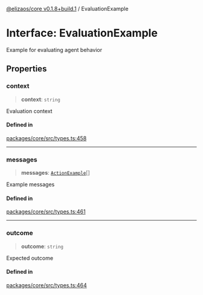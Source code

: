 [@elizaos/core v0.1.8+build.1](../index.md) / EvaluationExample

# Interface: EvaluationExample

Example for evaluating agent behavior

## Properties

### context

> **context**: `string`

Evaluation context

#### Defined in

[packages/core/src/types.ts:458](https://github.com/gaiaaiagent/GAIA/blob/main/packages/core/src/types.ts#L458)

***

### messages

> **messages**: [`ActionExample`](ActionExample.md)[]

Example messages

#### Defined in

[packages/core/src/types.ts:461](https://github.com/gaiaaiagent/GAIA/blob/main/packages/core/src/types.ts#L461)

***

### outcome

> **outcome**: `string`

Expected outcome

#### Defined in

[packages/core/src/types.ts:464](https://github.com/gaiaaiagent/GAIA/blob/main/packages/core/src/types.ts#L464)
